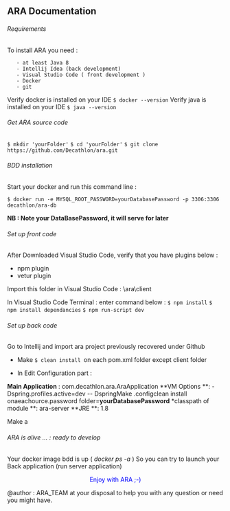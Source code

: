 
   ## ARA Documentation

 ###### Requirements
 To install ARA you need :

       - at least Java 8
       - Intellij Idea (back development)
       - Visual Studio Code ( front development )
       - Docker
       - git

Verify docker is installed on your IDE `$ docker --version`
Verify java is installed on your IDE `$ java --version`

 ###### Get ARA source code

`$ mkdir 'yourFolder'`
`$ cd 'yourFolder'`
`$ git clone https://github.com/Decathlon/ara.git`

 ###### BDD installation

Start your docker and run this command line : 

`$ docker run -e MYSQL_ROOT_PASSWORD=yourDatabasePassword -p 3306:3306 decathlon/ara-db`

__NB : Note your DataBasePassword, it will serve for later__

  ###### Set up front code

After Downloaded Visual Studio Code, verify that you have plugins below :
- npm plugin
- vetur plugin

Import this folder in Visual Studio Code : 
\ara\client

In Visual Studio Code Terminal : enter command below :
`$ npm install`
`$ npm install dependancies`
`$ npm run-script dev`

  ###### Set up back code

Go to Intellij and import ara project previously recovered under Github
- Make `$ clean install `on each pom.xml folder except client folder

- In Edit Configuration part :

**Main Application** : com.decathlon.ara.AraApplication
**VM Options **: -Dspring.profiles.active=dev -- DspringMake .configclean install  onaeachource.password folder=**yourDatabasePassword**
*classpath of module **: ara-server
**JRE **: 1.8

Make a 

  ###### ARA is alive ... : ready to develop

Your docker image bdd  is up ( *docker ps -a* )
So you can try to launch your Back application (run server application)

<center><span style="color:blue">Enjoy with ARA  ;-)</span></center>

@author : ARA_TEAM
at your disposal to help you with any question or need you might have.

